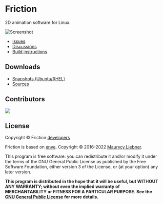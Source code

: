 # Friction

2D animation software for Linux.

![Screenshot](https://friction2d.com/assets/friction-screenshot-01.jpg)

* [Issues](https://github.com/friction2d/friction/issues)
* [Discussions](https://github.com/friction2d/friction/discussions)
* [Build instructions](docs/Linux-build.md)

## Downloads

* [Snapshots (Ubuntu/RHEL)](https://sourceforge.net/projects/friction/files/snapshots/)
* [Sources](https://sourceforge.net/projects/friction/files/source/)

## Contributors

<a href = "https://github.com/friction2d/friction/graphs/contributors">
  <img src = "https://contrib.rocks/image?repo=friction2d/friction"/>
</a>

## License

Copyright &copy; Friction [developers](https://github.com/friction2d/friction/graphs/contributors)

Friction is based on [enve](https://github.com/MaurycyLiebner/enve). Copyright &copy; 2016-2022 [Maurycy Liebner](https://github.com/MaurycyLiebner).

This program is free software: you can redistribute it and/or modify it under the terms of the GNU General Public License as published by the Free Software Foundation, either version 3 of the License, or (at your option) any later version.

**This program is distributed in the hope that it will be useful, but WITHOUT ANY WARRANTY; without even the implied warranty of MERCHANTABILITY or FITNESS FOR A PARTICULAR PURPOSE.  See the [GNU General Public License](LICENSE.md) for more details.**
